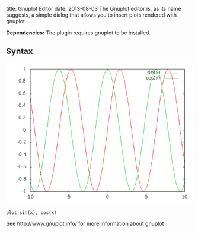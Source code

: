 title: Gnuplot Editor
date: 2013-08-03
The Gnuplot editor is, as its name suggests, a simple dialog that allows you to insert plots rendered with gnuplot.

**Dependencies:** The plugin requires gnuplot to be installed.

Syntax
------

![](./Gnuplot_Editor/gnuplot.png)
	
	plot sin(x), cos(x)


See <http://www.gnuplot.info/> for more information about gnuplot


